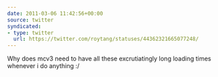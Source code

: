 ```yaml
---
date: 2011-03-06 11:42:56+00:00
source: twitter
syndicated:
- type: twitter
  url: https://twitter.com/roytang/statuses/44362321665077248/
---
```


Why does mcv3 need to have all these excrutiatingly long loading times whenever i do anything :/
